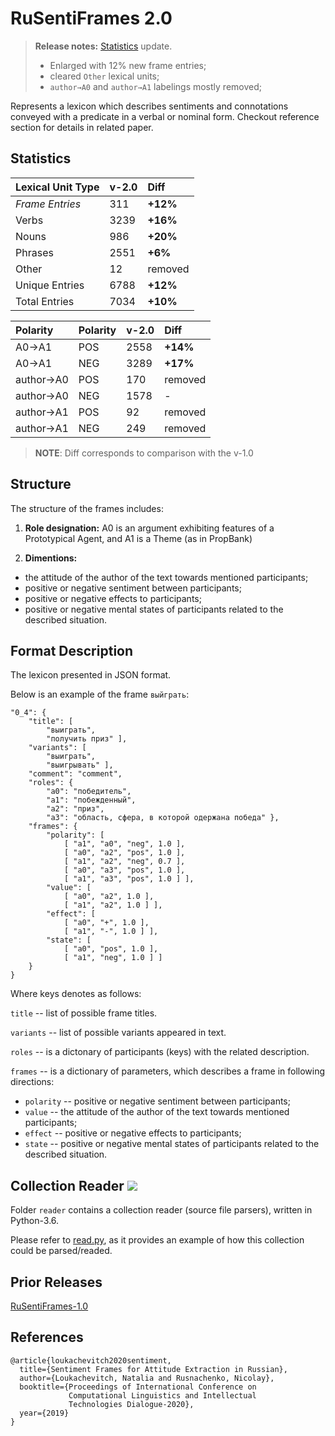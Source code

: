 # RuSentiFrames 2.0

> **Release notes:** [Statistics](#statistics) update.
>   * Enlarged with 12% new frame entries;
>   * cleared `Other` lexical units;
>   * `author→A0` and `author→A1` labelings mostly removed; 

Represents a lexicon which describes sentiments and connotations conveyed with a predicate in a verbal or nominal form.
Checkout reference section for details in related paper.

## Statistics

| Lexical Unit Type | v-2.0 | Diff    | 
|:------------------|-------|:--------|
| *Frame Entries*   | 311   | **+12%**|
| Verbs             | 3239  | **+16%**|
| Nouns             | 986   | **+20%**|
| Phrases           | 2551  | **+6%** |
| Other             | 12    | removed |
| Unique Entries    | 6788  | **+12%**|
| Total Entries     | 7034  | **+10%**|

| Polarity       | Polarity | v-2.0 | Diff    |
|:---------------|----------|-------|:--------|
| A0→A1          | POS      | 2558  | **+14%**|
| A0→A1          | NEG      | 3289  | **+17%**|
| author→A0      | POS      | 170   | removed |
| author→A0      | NEG      | 1578  | -       |
| author→A1      | POS      | 92    | removed |
| author→A1      | NEG      | 249   | removed |

> **NOTE**: Diff corresponds to comparison with the v-1.0

## Structure

The structure of the frames includes:

1. **Role designation:** A0 is an argument exhibiting features of a Prototypical Agent, and
A1 is a Theme (as in PropBank)

2. **Dimentions:**
* the attitude of the author of the text
towards mentioned participants;
*  positive or negative sentiment between
participants;
* positive or negative effects to participants;
* positive or negative mental states of
participants related to the described
situation.

## Format Description

The lexicon presented in JSON format.

Below is an example of the frame ```выйграть```:
```
"0_4": {
    "title": [
        "выиграть",
        "получить приз" ],
    "variants": [
        "выиграть",
        "выигрывать" ],
    "comment": "comment",
    "roles": {
        "a0": "победитель",
        "a1": "побежденный",
        "a2": "приз",
        "a3": "область, сфера, в которой одержана победа" },
    "frames": {
        "polarity": [
            [ "a1", "a0", "neg", 1.0 ],
            [ "a0", "a2", "pos", 1.0 ],
            [ "a1", "a2", "neg", 0.7 ],
            [ "a0", "a3", "pos", 1.0 ],
            [ "a1", "a3", "pos", 1.0 ] ],
        "value": [
            [ "a0", "a2", 1.0 ],
            [ "a1", "a2", 1.0 ] ],
        "effect": [
            [ "a0", "+", 1.0 ],
            [ "a1", "-", 1.0 ] ],
        "state": [
            [ "a0", "pos", 1.0 ],
            [ "a1", "neg", 1.0 ] ]
    }
}
```

Where keys denotes as follows:

```title``` -- list of possible frame titles.

```variants``` -- list of possible variants appeared in text.

```roles``` -- is a dictonary of participants (keys) with the related description.

```frames``` -- is a dictionary of parameters, which describes a frame in following directions:
* ````polarity```` -- positive or negative sentiment between
participants;
* ````value```` -- the attitude of the author of the text
towards mentioned participants;
* ````effect```` -- positive or negative effects to participants;
* ````state```` -- positive or negative mental states of
participants related to the described
situation.

## Collection Reader ![](https://img.shields.io/badge/Python-3.6-brightgreen.svg)

Folder `reader` contains a collection reader (source file parsers), written in Python-3.6.

Please refer to [read.py](read.py), as it provides an example of how this collection could be parsed/readed. 

## Prior Releases

[RuSentiFrames-1.0](https://github.com/nicolay-r/RuSentiFrames/tree/v1.0)

## References

```
@article{loukachevitch2020sentiment,
  title={Sentiment Frames for Attitude Extraction in Russian},
  author={Loukachevitch, Natalia and Rusnachenko, Nicolay},
  booktitle={Proceedings of International Conference on 
             Computational Linguistics and Intellectual 
             Technologies Dialogue-2020},
  year={2019}
}
```
